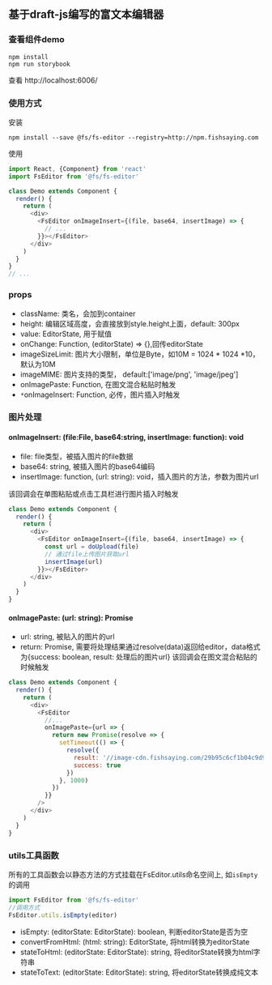 ## 基于draft-js编写的富文本编辑器

### 查看组件demo
```
npm install
npm run storybook
```
查看 http://localhost:6006/

### 使用方式
安装
```
npm install --save @fs/fs-editor --registry=http://npm.fishsaying.com
```
使用
```javascript
import React, {Component} from 'react'
import FsEditor from '@fs/fs-editor'

class Demo extends Component {
  render() {
    return (
      <div>
        <FsEditor onImageInsert={(file, base64, insertImage) => {
          // ...
        }}></FsEditor>
      </div>
    )
  }
}
// ...
```

### props
* className: 类名，会加到container
* height: 编辑区域高度，会直接放到style.height上面，default: 300px
* value: EditorState, 用于赋值
* onChange: Function, (editorState) => {},回传editorState
* imageSizeLimit: 图片大小限制，单位是Byte，如10M = 1024 * 1024 *10，默认为10M
* imageMIME: 图片支持的类型， default:['image/png', 'image/jpeg']
* onImagePaste: Function, 在图文混合粘贴时触发
* `*`onImageInsert: Function, 必传，图片插入时触发

### 图片处理
#### onImageInsert: (file:File, base64:string, insertImage: function): void
* file: file类型，被插入图片的file数据 
* base64: string, 被插入图片的base64编码
* insertImage: function, (url: string): void，插入图片的方法，参数为图片url

该回调会在单图粘贴或点击工具栏进行图片插入时触发  
```javascript
class Demo extends Component {
  render() {
    return (
      <div>
        <FsEditor onImageInsert={(file, base64, insertImage) => {
          const url = doUpload(file)
          // 通过file上传图片获取url
          insertImage(url)
        }}></FsEditor>
      </div>
    )
  }
}
```
#### onImagePaste: (url: string): Promise
* url: string, 被贴入的图片的url
* return: Promise, 需要将处理结果通过resolve(data)返回给editor，data格式为{success: boolean, result: 处理后的图片url}
该回调会在图文混合粘贴的时候触发
```javascript
class Demo extends Component {
  render() {
    return (
      <div>
        <FsEditor
          //...
          onImagePaste={url => {
            return new Promise(resolve => {
              setTimeout(() => {
                resolve({
                  result: '//image-cdn.fishsaying.com/29b95c6cf1b04c9d9932093c6bd6544f.jpg@310w_240h',
                  success: true
                })
              }, 1000)
            })
          }}
        />
      </div>
    )
  }
}

```

### utils工具函数
所有的工具函数会以静态方法的方式挂载在FsEditor.utils命名空间上, 如`isEmpty`的调用
```javascript
import FsEditor from '@fs/fs-editor'
//调用方式
FsEditor.utils.isEmpty(editor)
```
* isEmpty: (editorState: EditorState): boolean, 判断editorState是否为空
* convertFromHtml: (html: string): EditorState, 将html转换为editorState
* stateToHtml: (editorState: EditorState): string, 将editorState转换为html字符串
* stateToText: (editorState: EditorState): string, 将editorState转换成纯文本


